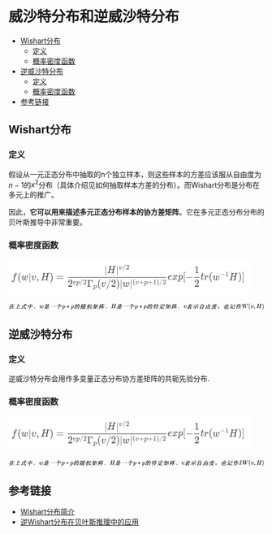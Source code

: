 # 威沙特分布和逆威沙特分布

- [Wishart分布](#wishart分布)
  - [定义](#定义)
  - [概率密度函数](#概率密度函数)
- [逆威沙特分布](#逆威沙特分布)
  - [定义](#定义-1)
  - [概率密度函数](#概率密度函数-1)
- [参考链接](#参考链接)


## Wishart分布
### 定义
假设从一元正态分布中抽取的n个独立样本，则这些样本的方差应该服从自由度为$n-1$的$x^2$分布（具体介绍见如何抽取样本方差的分布）。而Wishart分布是分布在多元上的推广。

因此，**它可以用来描述多元正态分布样本的协方差矩阵**。它在多元正态分布分布的贝叶斯推导中非常重要。

### 概率密度函数

![](images/20230318103153.png)

![](images/20230318103318.png)

## 逆威沙特分布

### 定义
逆威沙特分布会用作多变量正态分布协方差矩阵的共轭先验分布.

### 概率密度函数
![](images/20230318103241.png)

![](images/20230318103307.png)


## 参考链接
- [Wishart分布简介](https://www.datalearner.com/blog/1051508471131357)
- [逆Wishart分布在贝叶斯推理中的应用](https://blog.csdn.net/mch2869253130/article/details/107303472)
